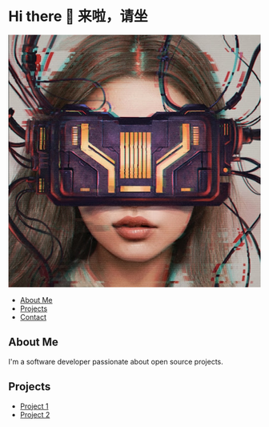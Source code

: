 
<!--
**XuejingLyu/XuejingLyu** is a ✨ _special_ ✨ repository because its `README.md` (this file) appears on your GitHub profile.

Here are some ideas to get you started:

- 🔭 I’m currently working on ...
- 🌱 I’m currently learning ...
- 👯 I’m looking to collaborate on ...
- 🤔 I’m looking for help with ...
- 💬 Ask me about ...
- 📫 How to reach me: ...
- 😄 Pronouns: ...
- ⚡ Fun fact: ...
-->

# Hi there 👋 来啦，请坐

![My Logo](images/MyNFT.jpeg)

- [About Me](#about-me)
- [Projects](#projects)
- [Contact](#contact)

## About Me

I'm a software developer passionate about open source projects.

## Projects

- [Project 1](https://github.com/yourusername/project1)
- [Project 2](https://github.com/yourusername/project2)

